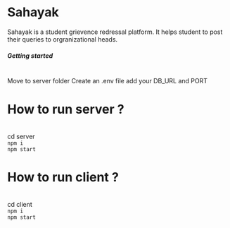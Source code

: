# Sahayak
Sahayak is a student grievence redressal platform. It helps student to post their queries to orgranizational heads.

<h5>Getting started</h5>
</br>
Move to server folder
Create an .env file add your DB_URL and PORT

# How to run server ?
</br>
cd server
</br>
<code>npm i</code>
</br>
<code>npm start</code>

# How to run client ?
</br>
cd client
</br>
<code>npm i</code>
</br>
<code>npm start</code>

